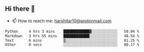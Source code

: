 ## Hi there 👋
- 📫 How to reach me: harshitar10@protonmail.com  
<!--START_SECTION:waka-->

```txt
Python     4 hrs 3 mins    ████████████▓░░░░░░░░░░░░   50.04 %
Markdown   3 hrs 55 mins   ████████████░░░░░░░░░░░░░   48.54 %
Text       6 mins          ▒░░░░░░░░░░░░░░░░░░░░░░░░   01.25 %
Other      0 secs          ░░░░░░░░░░░░░░░░░░░░░░░░░   00.17 %
```

<!--END_SECTION:waka-->

<!--
**hharshitarora/hharshitarora** is a ✨ _special_ ✨ repository because its `README.md` (this file) appears on your GitHub profile.

Here are some ideas to get you started:

- 🔭 I’m currently working on ...
- 🌱 I’m currently learning ...
- 👯 I’m looking to collaborate on ...
- 🤔 I’m looking for help with ...
- 💬 Ask me about ...
- 📫 How to reach me: ...
- 😄 Pronouns: ...
- ⚡ Fun fact: ...
-->
